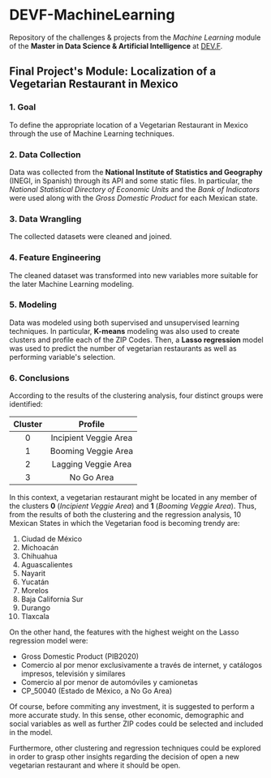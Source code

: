 # DEVF-MachineLearning
Repository of the challenges &amp; projects from the *Machine Learning* module of the **Master in Data Science & Artificial Intelligence** at [DEV.F](https://www.devf.la/master/data/mx).

## Final Project's Module: **Localization of a Vegetarian Restaurant in Mexico**

### **1. Goal**

To define the appropriate location of a Vegetarian Restaurant in Mexico through the use of Machine Learning techniques.

### **2. Data Collection**
Data was collected from the **National Institute of Statistics and Geography** (INEGI, in Spanish) through its API and some static files. In particular, the *National Statistical Directory of Economic Units* and the *Bank of Indicators* were used along with the *Gross Domestic Product* for each Mexican state.

### **3. Data Wrangling**
The collected datasets were cleaned and joined.

### **4. Feature Engineering**
The cleaned dataset was transformed into new variables more suitable for the later Machine Learning modeling.

### **5. Modeling**
Data was modeled using both supervised and unsupervised learning techniques. In particular, **K-means** modeling was also used to create clusters and profile each of the ZIP Codes. Then, a **Lasso regression** model was used to predict the number of vegetarian restaurants as well as performing variable's selection.

### **6. Conclusions**
According to the results of the clustering analysis, four distinct groups were identified:

Cluster |  Profile 
:---:| :---:
0 | Incipient Veggie Area
1 | Booming Veggie Area
2 | Lagging Veggie Area
3 | No Go Area

In this context, a vegetarian restaurant might be located in any member of the clusters **0** (*Incipient Veggie Area*) and **1** (*Booming Veggie Area*). Thus, from the results of both the clustering and the regression analysis, 10 Mexican States in which the Vegetarian food is becoming trendy are:

1. Ciudad de México
2. Michoacán
3. Chihuahua
4. Aguascalientes
5. Nayarit
6. Yucatán
7. Morelos
8. Baja California Sur
9. Durango
10. Tlaxcala

On the other hand, the features with the highest weight on the Lasso regression model were:

- Gross Domestic Product (PIB2020)
- Comercio al por menor exclusivamente a través de internet, y catálogos impresos, televisión y similares
- Comercio al por menor de automóviles y camionetas
- CP_50040 (Estado de México, a No Go Area)

Of course, before commiting any investment, it is suggested to perform a more accurate study. In this sense, other economic, demographic and social variables as well as further ZIP codes could be selected and included in the model.

Furthermore, other clustering and regression techniques could be explored in order to grasp other insights regarding the decision of open a new vegetarian restaurant and where it should be open.

